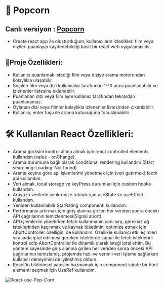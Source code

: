 # 🍿 Popcorn
## Canlı versiyon : <a href="https://popcorn-movie-review.netlify.app/">Popcorn</a>
- Create react app ile oluşturduğum, kullanıcıların izledikleri film veya dizileri puanlayıp kaydedebildiği basit bir react web uygulamasıdır.

## 📝Proje Özellikleri:

- Kullanıcı puanlamak istediği film veya diziye arama motorundan kolaylıkla ulaşabilir.
- Seçilen film veya dizi kullanıcılar tarafından 1-10 arası puanlanabilir ve izlenenler listesine eklenebilir.
- Puanlanan dizi veya film aynı kullanıcı tarafından tekrardan puanlanamaz.
- Oylanan dizi veya filmler kolaylıkla izlenenler listesinden çıkarılabilir.
- Kullanıcı, enter tuşu ile arama kutucuğuna focuslanabilir.

# 🛠 Kullanılan React Özellikleri:

- Arama girdisini kontrol altına almak için react controlled elements kullandım (value -  onChange).
- Arama durumuna bağlı olarak conditional rendering kullandım (Start searching-Loading-Not found).
- Arama keyine göre api işlemlerimi yönetmek için (veri getirmek) fecth api kullandım.
- Veri almak, local storage ve keyPress durumları için custom hooks kullandım.
- Arayüzü verilerle senkronize tutmak için useState ve useEffect kullandım.
- Yeniden kullanılabilir StarRating componenti kullandım.
- Performansı artırmak için giriş alanına girilen her veriden sonra önceki API çağrılarının temizlenmesi(Signal abort).
- API işlemlerini yönetirken fetch kullanmanın yanı sıra, gereksiz ağ isteklerinden kaçınmak ve kaynak tüketimini optimize etmek için AbortController özelliğini de kullandım. Özellikle kullanıcı etkileşimleri sırasında iptal edilmesi gereken isteklerde signal ile fetch isteklerini kontrol edip AbortController ile dinamik olarak isteği iptal ettim. Bu yöntem sayesinde giriş alanına girilen her veriden sonra önceki API çağrılarının temizlemiş, projemde hızlı ve verimli veri işleme sağlarken kullanıcı deneyimini de iyileştimiş oldum.
- React'in bildirimsel yapısını bozmamak için component içinde bir html elementi seçmek için UseRef kullandım.

![React-use-Pop-Corn](public/usePopCorn.gif)
